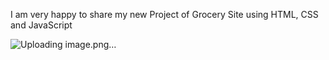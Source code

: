 I am very happy to share my new Project of Grocery Site using HTML, CSS and JavaScript

![Uploading image.png…]()
